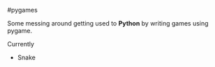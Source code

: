 #pygames

Some messing around getting used to __Python__ by writing games using pygame.

Currently 
 
 - Snake

